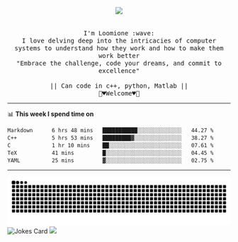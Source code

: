 <p align="center"><img src="https://i.imgur.com/A6bWGFl.gif"/></p>

<p align="center">
  <br />
  <samp>
    I'm Loomione :wave:
    <br />
    I love delving deep into the intricacies of computer systems to understand how they work and how to make them work better
    <br />
    "Embrace the challenge, code your dreams, and commit to excellence"
    <br>
                  <br> || Can code in c++, python, Matlab || <br>
                             🌼♥️Welcome♥️🥰
  </samp>
</p> 

-------

📊 **This week I spend time on**
<!--START_SECTION:waka-->

```txt
Markdown      6 hrs 48 mins   ███████████░░░░░░░░░░░░░░   44.27 %
C++           5 hrs 53 mins   █████████▓░░░░░░░░░░░░░░░   38.27 %
C             1 hr 10 mins    ██░░░░░░░░░░░░░░░░░░░░░░░   07.61 %
TeX           41 mins         █░░░░░░░░░░░░░░░░░░░░░░░░   04.45 %
YAML          25 mins         ▓░░░░░░░░░░░░░░░░░░░░░░░░   02.75 %
```

<!--END_SECTION:waka-->
-------
<picture>
  <source media="(prefers-color-scheme: dark)" srcset="https://raw.githubusercontent.com/Loomione/Loomione/output/github-contribution-grid-snake-dark.svg">
  <source media="(prefers-color-scheme: light)" srcset="https://raw.githubusercontent.com/Loomione/Loomione/output/github-contribution-grid-snake.svg">
  <img alt="github contribution grid snake animation" src="https://raw.githubusercontent.com/Loomione/Loomione/output/github-contribution-grid-snake.svg">
</picture>

<img src="https://readme-jokes.vercel.app/api?hideBorder&bgColor=%23121212" alt="Jokes Card" />

<img src="https://quotes-github-readme.vercel.app/api?type=horizontal&theme=dark" />

